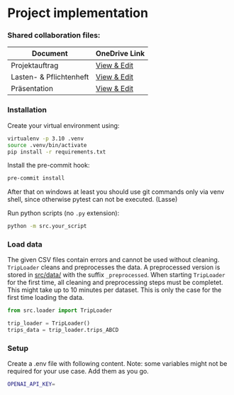 # Project implementation
### Shared collaboration files:
| Document          | OneDrive Link                                              |
|-------------------|------------------------------------------------------------|
| Projektauftrag    | [View & Edit](https://1drv.ms/w/s!AvZXGwwhrAo8ldw-6gRVStEKGVz88w) |
| Lasten- & Pflichtenheft        | [View & Edit](https://1drv.ms/w/s!AvZXGwwhrAo8ldw_qo5kH2ZkxTQyug) |
| Präsentation       | [View & Edit](https://sap-my.sharepoint.com/:p:/p/lasse_friedrich/EeQcF4qJAe9Ml--uC-vhVyoBIwPtghgj28sviOe2TDfJeg?e=RGU5s3) |


### Installation

Create your virtual environment using:

```bash
virtualenv -p 3.10 .venv
source .venv/bin/activate
pip install -r requirements.txt
```

Install the pre-commit hook:

```bash
pre-commit install
```
After that on windows at least you should use git commands only via venv shell, since otherwise pytest can not be executed. (Lasse)

Run python scripts (no `.py` extension):

```bash
python -m src.your_script
```

### Load data

The given CSV files contain errors and cannot be used without cleaning. `TripLoader` cleans and preprocesses the data. A preprocessed version is stored in [src/data/](src/data/) with the suffix `_preprocessed`. When starting `TripLoader` for the first time, all cleaning and preprocessing steps must be completet. This might take up to 10 minutes per dataset. This is only the case for the first time loading the data.

```python
from src.loader import TripLoader

trip_loader = TripLoader()
trips_data = trip_loader.trips_ABCD
```

### Setup

Create a .env file with following content. Note: some variables might not be required for your use case. Add them as you go.

```bash
OPENAI_API_KEY=
```
